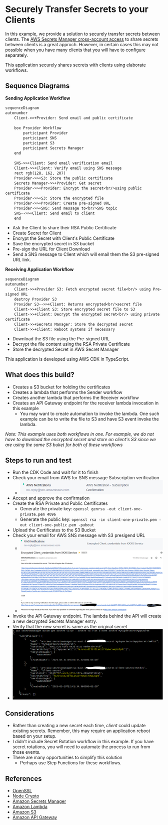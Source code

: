 # Securely Transfer Secrets to your Clients
In this example, we provide a solution to securely transfer secrets between clients.  The [AWS Secrets Manager cross-account access](https://docs.aws.amazon.com/secretsmanager/latest/userguide/auth-and-access_examples_cross.html) to share secrets between clients is a great approch.  However, in certain cases this may not possible when you have many clients that you will have to configure separately.  

This application securely shares secrets with clients using elaborate workflows.

## Sequence Diagrams
**Sending Application Workflow**
```mermaid
sequenceDiagram
autonumber
    Client->>+Provider: Send email and public certificate

    box Provider Workflow
        participant Provider
        participant SNS
        participant S3
        participant Secrets Manager
    end
    
    SNS->>+Client: Send email verification email
    Client->>+Client: Verify email using SNS message
    rect rgb(128, 162, 207)
    Provider->>+S3: Store the public certificate
    Secrets Manager->>+Provider: Get secret
    Provider->>+Provider: Encrypt the secret<br/>using public certificate
    Provider->>+S3: Store the encrypted file
    Provider->>+Provider: Create pre-signed URL
    Provider->>+SNS: Send message to<br/>SNS topic   
    SNS-->>+Client: Send email to client
    end
```
* Ask the Client to share their RSA Public Certificate
* Create Secret for Client
* Encrypt the Secret with Client's Public Certificate
* Save the encrypted secret in S3 bucket
* Pre-sign the URL for Client Download
* Send a SNS message to Client which will email them the S3 pre-signed URL link.

**Receiving Application Workflow**
```mermaid
sequenceDiagram
autonumber
    Client->>+Provider S3: Fetch encrypted secret file<br/> using Pre-signed URL
    destroy Provider S3
    Provider S3-->>+Client: Returns encrypted<br/>secret file
    Client->>+Client S3: Store encrypted secret file to S3
    Client->>+Client: Decrypt the encrypted secret<br/> using private certificate
    Client->>+Secrets Manager: Store the decrypted secret
    Client->>+Client: Reboot systems if necessary
```
* Download the S3 file using the Pre-signed URL
* Decrypt the file content using the RSA Private Certificate
* Store the decrypted Secret in AWS Secret Manager

This application is developed using AWS CDK in TypeScript.

## What does this build?
* Creates a S3 bucket for holding the certificates
* Creates a lambda that performs the Sender workflow
* Creates another lambda that performs the Receiver workflow
* Creates an API Gateway endpoint for the receiver lambda invocation in this example
  * You may want to create automation to invoke the lambda. One such example can be to write the file to S3 and have S3 event invoke the lambda.

*Note: This example uses both workflows in one.  For example, we do not have to download the encrypted secret and store on client's S3 since we are using the same S3 buket for both of these workflows*

## Steps to run and test
* Run the CDK Code and wait for it to finish
* Check your email from AWS for SNS message Subscription verification
    * ![image](sns-confirmation.PNG "Example SNS Confirmation message from AWS")
* Accept and approve the confirmation
* Create the RSA Private and Public Certificates
    * Generate the private key: `openssl genrsa -out client-one-private.pem 4096`
    * Generate the public key: `openssl rsa -in client-one-private.pem -out client-one-public.pem -pubout`
* Upload the Certificates to the S3 Bucket
* Check your email for AWS SNS message with S3 presigend URL
    * ![image](encrypted-secret-email.PNG "Example SNS Credentials email from AWS")
    * ![image](encrypted-secret-content.PNG "Example SNS Credentials message content from AWS")
* Invoke the API Gateway endpoint. The lambda behind the API will create a new decrypted Secrets Manager entry.
* Verify that the new secret is same as the original secret
* ![image](resulted-secret.PNG "Example of the two secrets")

## Considerations
* Rather than creating a new secret each time, *client* could update existing secrets. Remember, this may require an application reboot based on your setup.
* I didn't include Secret Rotation workflow in this example. If you have secret rotations, you will need to automate the process to run from those events.
* There are many opportunities to simplify this solution
    * Perhaps use Step Functions for these workflows.

## References
* [OpenSSL](https://www.openssl.org/)
* [Node Crypto](https://nodejs.org/api/crypto.html)
* [Amazon Secrets Manager](https://aws.amazon.com/secrets-manager/)
* [Amazon Lambda](https://aws.amazon.com/lambda/)
* [Amazon S3](https://aws.amazon.com/s3/)
* [Amazon API Gateway](https://aws.amazon.com/api-gateway/)
